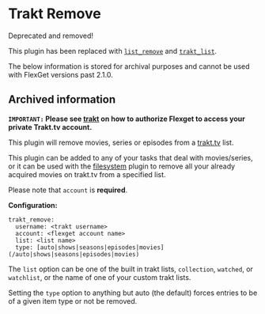 # Trakt Remove
<div class="alert alert-danger" role="alert">Deprecated and removed!
</div>

This plugin has been replaced with [`list_remove`](/Plugins/List/list_remove) and [`trakt_list`](/Plugins/List/trakt_list).

The below information is stored for archival purposes and cannot be used with FlexGet versions past 2.1.0.

## Archived information

**`IMPORTANT:` Please see [trakt](/Plugins/trakt) on how to authorize Flexget to access your private Trakt.tv account.**

This plugin will remove movies, series or episodes from a [trakt.tv](http://trakt.tv) list.

This plugin can be added to any of your tasks that deal with movies/series, or it can be used with the [filesystem](/Plugins/filesystem) plugin to remove all your already acquired movies on trakt.tv from a specified list.

Please note that `account` is **required**.

**Configuration:**

```
trakt_remove:
  username: <trakt username>
  account: <flexget account name>
  list: <list name>
  type: [auto|shows|seasons|episodes|movies](/auto|shows|seasons|episodes|movies)
```

The `list` option can be one of the built in trakt lists, `collection`, `watched`, or `watchlist`, or the name of one of your custom trakt lists.

Setting the `type` option to anything but auto (the default) forces entries to be of a given item type or not be removed.